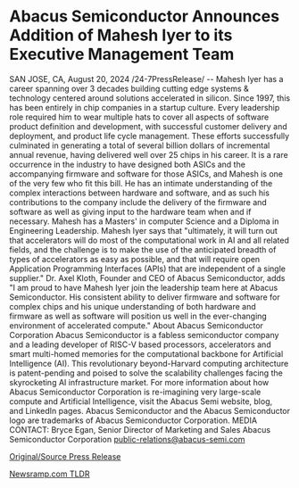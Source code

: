 # Abacus Semiconductor Announces Addition of Mahesh Iyer to its Executive Management Team

SAN JOSE, CA, August 20, 2024 /24-7PressRelease/ -- Mahesh Iyer has a career spanning over 3 decades building cutting edge systems & technology centered around solutions accelerated in silicon. Since 1997, this has been entirely in chip companies in a startup culture. Every leadership role required him to wear multiple hats to cover all aspects of software product definition and development, with successful customer delivery and deployment, and product life cycle management. These efforts successfully culminated in generating a total of several billion dollars of incremental annual revenue, having delivered well over 25 chips in his career. It is a rare occurrence in the industry to have designed both ASICs and the accompanying firmware and software for those ASICs, and Mahesh is one of the very few who fit this bill. He has an intimate understanding of the complex interactions between hardware and software, and as such his contributions to the company include the delivery of the firmware and software as well as giving input to the hardware team when and if necessary. Mahesh has a Masters' in computer Science and a Diploma in Engineering Leadership.  Mahesh Iyer says that "ultimately, it will turn out that accelerators will do most of the computational work in AI and all related fields, and the challenge is to make the use of the anticipated breadth of types of accelerators as easy as possible, and that will require open Application Programming Interfaces (APIs) that are independent of a single supplier."  Dr. Axel Kloth, Founder and CEO of Abacus Semiconductor, adds "I am proud to have Mahesh Iyer join the leadership team here at Abacus Semiconductor. His consistent ability to deliver firmware and software for complex chips and his unique understanding of both hardware and firmware as well as software will position us well in the ever-changing environment of accelerated compute."  About Abacus Semiconductor Corporation Abacus Semiconductor is a fabless semiconductor company and a leading developer of RISC-V based processors, accelerators and smart multi-homed memories for the computational backbone for Artificial Intelligence (AI). This revolutionary beyond-Harvard computing architecture is patent-pending and poised to solve the scalability challenges facing the skyrocketing AI infrastructure market. For more information about how Abacus Semiconductor Corporation is re-imagining very large-scale compute and Artificial Intelligence, visit the Abacus Semi website, blog, and LinkedIn pages.  Abacus Semiconductor and the Abacus Semiconductor logo are trademarks of Abacus Semiconductor Corporation.  MEDIA CONTACT: Bryce Egan, Senior Director of Marketing and Sales Abacus Semiconductor Corporation public-relations@abacus-semi.com 

[Original/Source Press Release](https://www.24-7pressrelease.com/press-release/513505/abacus-semiconductor-announces-addition-of-mahesh-iyer-to-its-executive-management-team) 

[Newsramp.com TLDR](https://newsramp.com/None) 